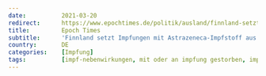 ```yaml
---
date:          2021-03-20
redirect:      https://www.epochtimes.de/politik/ausland/finnland-setzt-impfungen-mit-astrazeneca-impfstoff-aus-erneuter-todesfall-in-georgien-a3474496.html
title:         Epoch Times
subtitle:      'Finnland setzt Impfungen mit Astrazeneca-Impfstoff aus – Erneuter Todesfall in Georgien'
country:       DE
categories:    [Impfung]
tags:          [impf-nebenwirkungen, mit oder an impfung gestorben, impf-stopp, blutgerinnungsstörungen, astrazeneca]
---
```

